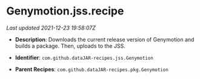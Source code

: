 # Genymotion.jss.recipe

_Last updated 2021-12-23 19:58:07Z_

- **Description**: Downloads the current release version of Genymotion and builds a package. Then, uploads to the JSS.

- **Identifier**: `com.github.dataJAR-recipes.jss.Genymotion`

- **Parent Recipes**: `com.github.dataJAR-recipes.pkg.Genymotion`